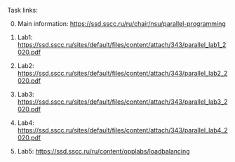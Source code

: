 Task links:

0. Main information:
	https://ssd.sscc.ru/ru/chair/nsu/parallel-programming

1. Lab1: 
	https://ssd.sscc.ru/sites/default/files/content/attach/343/parallel_lab1_2020.pdf

2. Lab2: 
	https://ssd.sscc.ru/sites/default/files/content/attach/343/parallel_lab2_2020.pdf

3. Lab3: 
	https://ssd.sscc.ru/sites/default/files/content/attach/343/parallel_lab3_2020.pdf

4. Lab4: 
	https://ssd.sscc.ru/sites/default/files/content/attach/343/parallel_lab4_2020.pdf

5. Lab5: 
	https://ssd.sscc.ru/ru/content/opplabs/loadbalancing
